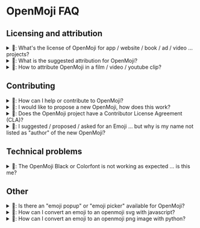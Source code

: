 OpenMoji FAQ
============

## Licensing and attribution
<details>
<summary>
	🤔: What's the license of OpenMoji for app / website / book / ad / video ... projects?
</summary>

Thank you for wanting to use OpenMoji in your project! OpenMoji is published under the Creative Commons Share Alike License 4.0 ([CC BY-SA 4.0](https://creativecommons.org/licenses/by-sa/4.0/#)). This means you are free to:

- **Share** — copy and redistribute OpenMoji in any medium or format
- **Adapt** — remix, transform, and build upon OpenMoji
- **for any purpose, even commercially.**

Under the following terms:

- **Attribution** — You must give OpenMoji [appropriate credit](https://github.com/hfg-gmuend/openmoji#attribution-requirements), and indicate if changes were made (e.g. like we do in our [changelog](changelog.txt)). You may do so in any reasonable manner, but not in any way that suggests the OpenMoji Project endorses you or your use.
- **ShareAlike** — If you remix, transform, or build upon the material, you must distribute your contributions under the same license [CC BY-SA 4.0](https://creativecommons.org/licenses/by-sa/4.0/#) as OpenMoji.

(Bullet points are based on the official license text of [CC BY-SA 4.0](https://creativecommons.org/licenses/by-sa/4.0/#))
</details>

<details>
<summary>
🤔: What is the suggested attribution for OpenMoji?
</summary>

> All emojis designed by [OpenMoji](https://openmoji.org/) – the open-source emoji and icon project. License: [CC BY-SA 4.0](https://creativecommons.org/licenses/by-sa/4.0/#)
</details>

<details>
<summary>
🤔: How to attribute OpenMoji in a film / video / youtube clip?
</summary>

- Add the suggested OpenMoji attribution to your video description (text below your video e.g. on youtube)
- Mention OpenMoji e.g. in the credits section at the end, in the voice track or add a small footnote when the first OpenMoji appears
</details>

## Contributing

<details>
<summary>
🤔: How can I help or contribute to OpenMoji?
</summary>

Contributions and help are very welcome! Please check the [CONTRIBUTING.md](https://github.com/hfg-gmuend/openmoji/blob/master/CONTRIBUTING.md) guide!
</details>


<details>
<summary>
🤔: I would like to propose a new OpenMoji, how does this work?
</summary>

Start a conversation on Github with us. For example [#84](https://github.com/hfg-gmuend/openmoji/issues/84) and [#97](https://github.com/hfg-gmuend/openmoji/issues/97)
</details>

<details>
<summary>
🤔: Does the OpenMoji project have a Contributor License Agreement (CLA)?
</summary>

No. OpenMoji does not have an explicit Contributor License Agreement. We simply go with common practice of many open source projects: "inbound = outbound"! Every Github user already agrees to this via the [terms of service](https://help.github.com/en/github/site-policy/github-terms-of-service#6-contributions-under-repository-license) of Github:

> Whenever you make a contribution to a repository containing notice of a license, you license your contribution under the same terms, and you agree that you have the right to license your contribution under those terms. 

Full discussion and context in [#120](https://github.com/hfg-gmuend/openmoji/issues/120).
</details>

<details>
<summary>
🤔: I suggested / proposed / asked for an Emoji ... but why is my name not listed as "author" of the new OpenMoji?
</summary>

Because we decided that the authorship should go to the person who took actively care of everything in terms of making: sketching, designing, testing, iterating, discussing etc. until the new OpenMoji was accepted. Idealy the same person takes care of the entire pipeline from start to end. However if the initial suggestion was by a different person, we will acknowledge this is the changelog.txt file while still credit the "maker" as the author.
</details>

## Technical problems

<details>
<summary>
🤔: The OpenMoji Black or Colorfont is not working as expected ... is this me?
</summary>

⚠️ The colorfont version of OpenMoji is in a very early alpha stage and not intended to use in production! Please follow the [discussion](https://github.com/hfg-gmuend/openmoji/issues/93) for updates.
</details>

## Other

<details>
<summary>
🤔: Is there an "emoji popup" or "emoji picker" available for OpenMoji?
</summary>

No, we are sorry! This is simply out of scope. But all other ways to consume/use/download OpenMojis are listed under [Downloads & Distribution Channels](https://github.com/hfg-gmuend/openmoji#downloads--distribution-channels).
</details>


<details>
<summary>
🤔: How can I convert an emoji to an openmoji svg with javascript?
</summary>

This script can be added to any website: 
```
<html>
<script>
    function get_emoji(emoji) {
        let emoji_code = [...emoji].map(e => e.codePointAt(0).toString(16).padStart(4, '0')).join(`-`).toUpperCase()
        if (emoji_code.length === 10) emoji_code = emoji_code.replace("-FE0F", "");
        new_url = `https://openmoji.org/data/color/svg/${emoji_code}.svg`
        document.write(`<img src=${new_url} style="height: 80px;">`);
    }
    get_emoji("🦴")
    get_emoji("🐿️")
    get_emoji("5️⃣")
    get_emoji("👩‍⚕️")
    get_emoji("🏳️")
</script>

</html>
```



</details>





<details>
<summary>
🤔: How can I convert an emoji to an openmoji png image with python?
</summary>

This script can be used: 
```
from PIL import Image
import requests

def get_emoji(emoji):
    emoji_code = "-".join(f"{ord(c):04x}" for c in emoji).upper()
    if len(emoji_code) == 10:
        emoji_code = emoji_code.removesuffix("-FE0F")
    url = f"https://raw.githubusercontent.com/hfg-gmuend/openmoji/master/color/72x72/{emoji_code}.png"
    im = Image.open(requests.get(url, stream=True).raw)
    # image = np.array(im.convert("RGBA")) 
    return im

get_emoji("🦴")
get_emoji("🐿️")
get_emoji("5️⃣")
get_emoji("👩‍⚕️")
get_emoji("🏳️")
```


</details>


